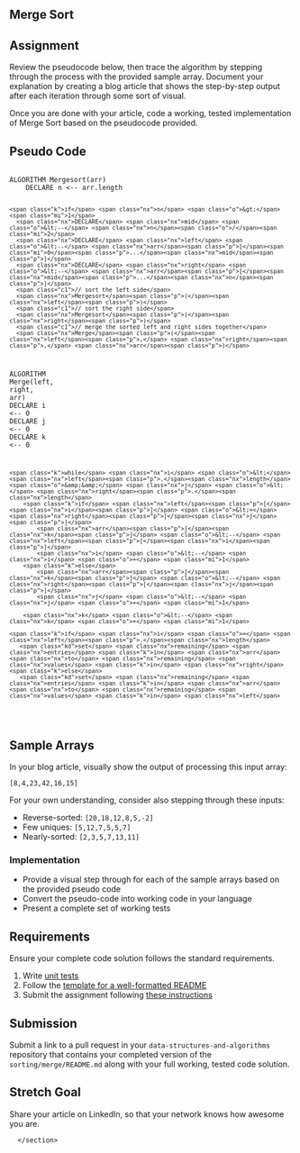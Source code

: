 <section style="height: auto;">
        <h1 id="merge-sort">Merge Sort</h1>

<h2 id="assignment">Assignment</h2>

<p>Review the pseudocode below, then trace the algorithm by stepping through the process with the provided sample array. Document your explanation by creating a blog article that shows the step-by-step output after each iteration through some sort of visual.</p>

<p>Once you are done with your article, code a working, tested implementation of Merge Sort based on the pseudocode provided.</p>

<h2 id="pseudo-code">Pseudo Code</h2>

<div class="language-javascript highlighter-rouge"><div class="highlight"><pre class="highlight"><code>
<span class="nx">ALGORITHM</span> <span class="nx">Mergesort</span><span class="p">(</span><span class="nx">arr</span><span class="p">)</span>
    <span class="nx">DECLARE</span> <span class="nx">n</span> <span class="o">&lt;--</span> <span class="nx">arr</span><span class="p">.</span><span class="nx">length</span>

    <span class="k">if</span> <span class="nx">n</span> <span class="o">&gt;</span> <span class="mi">1</span>
      <span class="nx">DECLARE</span> <span class="nx">mid</span> <span class="o">&lt;--</span> <span class="nx">n</span><span class="o">/</span><span class="mi">2</span>
      <span class="nx">DECLARE</span> <span class="nx">left</span> <span class="o">&lt;--</span> <span class="nx">arr</span><span class="p">[</span><span class="mi">0</span><span class="p">...</span><span class="nx">mid</span><span class="p">]</span>
      <span class="nx">DECLARE</span> <span class="nx">right</span> <span class="o">&lt;--</span> <span class="nx">arr</span><span class="p">[</span><span class="nx">mid</span><span class="p">...</span><span class="nx">n</span><span class="p">]</span>
      <span class="c1">// sort the left side</span>
      <span class="nx">Mergesort</span><span class="p">(</span><span class="nx">left</span><span class="p">)</span>
      <span class="c1">// sort the right side</span>
      <span class="nx">Mergesort</span><span class="p">(</span><span class="nx">right</span><span class="p">)</span>
      <span class="c1">// merge the sorted left and right sides together</span>
      <span class="nx">Merge</span><span class="p">(</span><span class="nx">left</span><span class="p">,</span> <span class="nx">right</span><span class="p">,</span> <span class="nx">arr</span><span class="p">)</span>

<span class="nx">ALGORITHM</span> <span class="nx">Merge</span><span class="p">(</span><span class="nx">left</span><span class="p">,</span> <span class="nx">right</span><span class="p">,</span> <span class="nx">arr</span><span class="p">)</span>
    <span class="nx">DECLARE</span> <span class="nx">i</span> <span class="o">&lt;--</span> <span class="mi">0</span>
    <span class="nx">DECLARE</span> <span class="nx">j</span> <span class="o">&lt;--</span> <span class="mi">0</span>
    <span class="nx">DECLARE</span> <span class="nx">k</span> <span class="o">&lt;--</span> <span class="mi">0</span>

    <span class="k">while</span> <span class="nx">i</span> <span class="o">&lt;</span> <span class="nx">left</span><span class="p">.</span><span class="nx">length</span> <span class="o">&amp;&amp;</span> <span class="nx">j</span> <span class="o">&lt;</span> <span class="nx">right</span><span class="p">.</span><span class="nx">length</span>
        <span class="k">if</span> <span class="nx">left</span><span class="p">[</span><span class="nx">i</span><span class="p">]</span> <span class="o">&lt;=</span> <span class="nx">right</span><span class="p">[</span><span class="nx">j</span><span class="p">]</span>
            <span class="nx">arr</span><span class="p">[</span><span class="nx">k</span><span class="p">]</span> <span class="o">&lt;--</span> <span class="nx">left</span><span class="p">[</span><span class="nx">i</span><span class="p">]</span>
            <span class="nx">i</span> <span class="o">&lt;--</span> <span class="nx">i</span> <span class="o">+</span> <span class="mi">1</span>
        <span class="k">else</span>
            <span class="nx">arr</span><span class="p">[</span><span class="nx">k</span><span class="p">]</span> <span class="o">&lt;--</span> <span class="nx">right</span><span class="p">[</span><span class="nx">j</span><span class="p">]</span>
            <span class="nx">j</span> <span class="o">&lt;--</span> <span class="nx">j</span> <span class="o">+</span> <span class="mi">1</span>

        <span class="nx">k</span> <span class="o">&lt;--</span> <span class="nx">k</span> <span class="o">+</span> <span class="mi">1</span>

    <span class="k">if</span> <span class="nx">i</span> <span class="o">=</span> <span class="nx">left</span><span class="p">.</span><span class="nx">length</span>
       <span class="kd">set</span> <span class="nx">remaining</span> <span class="nx">entries</span> <span class="k">in</span> <span class="nx">arr</span> <span class="nx">to</span> <span class="nx">remaining</span> <span class="nx">values</span> <span class="k">in</span> <span class="nx">right</span>
    <span class="k">else</span>
       <span class="kd">set</span> <span class="nx">remaining</span> <span class="nx">entries</span> <span class="k">in</span> <span class="nx">arr</span> <span class="nx">to</span> <span class="nx">remaining</span> <span class="nx">values</span> <span class="k">in</span> <span class="nx">left</span>

</code></pre></div></div>

<h2 id="sample-arrays">Sample Arrays</h2>

<p>In your blog article, visually show the output of processing this input array:</p>

<p><code class="language-plaintext highlighter-rouge">[8,4,23,42,16,15]</code></p>

<p>For your own understanding, consider also stepping through these inputs:</p>

<ul>
  <li>Reverse-sorted: <code class="language-plaintext highlighter-rouge">[20,18,12,8,5,-2]</code></li>
  <li>Few uniques: <code class="language-plaintext highlighter-rouge">[5,12,7,5,5,7]</code></li>
  <li>Nearly-sorted: <code class="language-plaintext highlighter-rouge">[2,3,5,7,13,11]</code></li>
</ul>

<h3 id="implementation">Implementation</h3>

<ul>
  <li>Provide a visual step through for each of the sample arrays based on the provided pseudo code</li>
  <li>Convert the pseudo-code into working code in your language</li>
  <li>Present a complete set of working tests</li>
</ul>

<h2 id="requirements">Requirements</h2>

<p>Ensure your complete code solution follows the standard requirements.</p>

<ol>
  <li>Write <a href="../../Challenge_Testing" target="_blank">unit tests</a></li>
  <li>Follow the <a href="../../Challenge_Documentation" target="_blank">template for a well-formatted README</a></li>
  <li>Submit the assignment following <a href="../../Challenge_Submission" target="_blank">these instructions</a></li>
</ol>

<h2 id="submission">Submission</h2>

<p>Submit a link to a pull request in your <code class="language-plaintext highlighter-rouge">data-structures-and-algorithms</code> repository that contains your completed version of the <code class="language-plaintext highlighter-rouge">sorting/merge/README.md</code> along with your full working, tested code solution.</p>

<h2 id="stretch-goal">Stretch Goal</h2>

<p>Share your article on LinkedIn, so that your network knows how awesome you are.</p>


      </section>